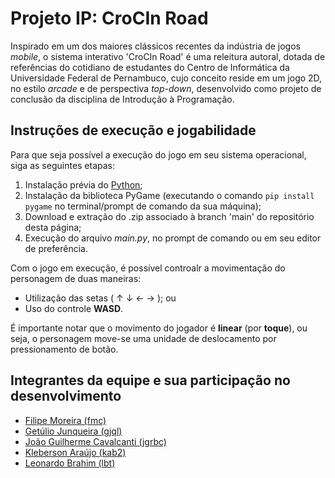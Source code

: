 # Projeto IP: CroCIn Road

Inspirado em um dos maiores clássicos recentes da indústria de jogos *mobile*, o sistema interativo 'CroCIn Road' é uma releitura autoral, dotada de referências do cotidiano de estudantes do Centro de Informática da Universidade Federal de Pernambuco, cujo conceito reside em um jogo 2D, no estilo *arcade* e de perspectiva *top-down*, desenvolvido como projeto de conclusão da disciplina de Introdução à Programação.

## Instruções de execução e jogabilidade

Para que seja possível a execução do jogo em seu sistema operacional, siga as seguintes etapas:

1. Instalação prévia do [Python](https://www.python.org/downloads/);
2. Instalação da biblioteca PyGame (executando o comando `pip install pygame` no terminal/prompt de comando da sua máquina);
3. Download e extração do .zip associado à branch 'main' do repositório desta página;
4. Execução do arquivo *main.py*, no prompt de comando ou em seu editor de preferência.

Com o jogo em execução, é possível controalr a movimentação do personagem de duas maneiras: 

- Utilização das setas ( ↑ ↓ ← → ); ou
- Uso do controle **WASD**.

É importante notar que o movimento do jogador é **linear** (por **toque**), ou seja, o personagem move-se uma unidade de deslocamento por pressionamento de botão.

## Integrantes da equipe e sua participação no desenvolvimento

- [Filipe Moreira (fmc)](https://github.com/filipecml)
- [Getúlio Junqueira (gjql)](https://github.com/getuliojql)
- [João Guilherme Cavalcanti (jgrbc)](https://github.com/joaoguirbc)
- [Kleberson Araújo (kab2)](https://github.com/KleberAraujoo)
- [Leonardo Brahim (lbt)](https://github.com/leonardobrahim)
